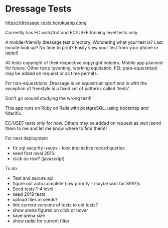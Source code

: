 # Dressage Tests

https://dressage-tests.herokuapp.com/

Currently has EC walk/trot and EC/USEF training level tests only. 

A mobile-friendly dressage test directory. Wondering what your test is? Last minute look up? No time to print? Easily view your test from your phone or tablet! 

All tests copyright of their respective copyright holders.
Mobile app planned for future. 
Other tests (eventing, working equitation, FEI, para-equestrian) may be added on request or as time permits.

For non-equestrians: Dressage is an equestrian sport and is with the exception of freestyle is a fixed set of patterns called 'tests'.

Don't go around studying the wrong test!!

This app runs on Ruby on Rails with postgreSQL, using bootstrap and filterific. 

EC/USEF tests only for now. Others may be added on request as well (send them to me and let me know where to find them!)

For next deployment
- fix sql security issues - look into active record queries 
- seed first level 2015
- click on row? (javascript)

To do

- Test and secure api
- figure out auto complete (low priority - maybe wait for SPA?)s
- Seed tests 1-4 level
- seed 2019 tests 
- upload files in seeds?
- link current versions of tests to old tests?
- show arena figures on click or hover 
- save arena size
- show radio for current filter 

